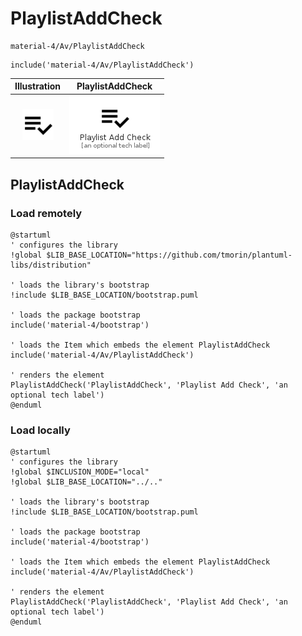 # PlaylistAddCheck


```text
material-4/Av/PlaylistAddCheck
```

```text
include('material-4/Av/PlaylistAddCheck')
```



| Illustration | PlaylistAddCheck |
| :---: | :---: |
| ![illustration for Illustration](../../material-4/Av/PlaylistAddCheck.png) | ![illustration for PlaylistAddCheck](../../material-4/Av/PlaylistAddCheck.Local.png) |




## PlaylistAddCheck

### Load remotely
```plantuml
@startuml
' configures the library
!global $LIB_BASE_LOCATION="https://github.com/tmorin/plantuml-libs/distribution"

' loads the library's bootstrap
!include $LIB_BASE_LOCATION/bootstrap.puml

' loads the package bootstrap
include('material-4/bootstrap')

' loads the Item which embeds the element PlaylistAddCheck
include('material-4/Av/PlaylistAddCheck')

' renders the element
PlaylistAddCheck('PlaylistAddCheck', 'Playlist Add Check', 'an optional tech label')
@enduml
```

### Load locally
```plantuml
@startuml
' configures the library
!global $INCLUSION_MODE="local"
!global $LIB_BASE_LOCATION="../.."

' loads the library's bootstrap
!include $LIB_BASE_LOCATION/bootstrap.puml

' loads the package bootstrap
include('material-4/bootstrap')

' loads the Item which embeds the element PlaylistAddCheck
include('material-4/Av/PlaylistAddCheck')

' renders the element
PlaylistAddCheck('PlaylistAddCheck', 'Playlist Add Check', 'an optional tech label')
@enduml
```

